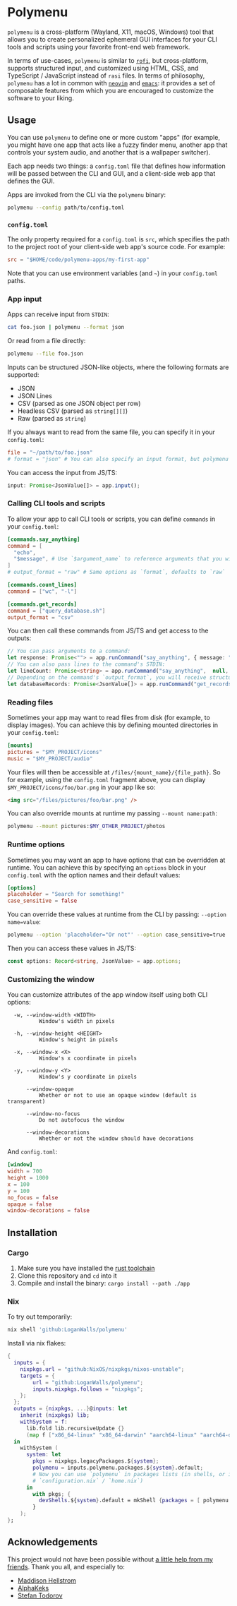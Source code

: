 # Polymenu
`polymenu` is a cross-platform (Wayland, X11, macOS, Windows) tool that allows you to
create personalized ephemeral GUI interfaces for your CLI tools and scripts
using your favorite front-end web framework.

In terms of use-cases, `polymenu` is similar to
[`rofi`](https://github.com/davatorium/rofi), but cross-platform, supports
structured input, and customized using HTML, CSS, and TypeScript / JavaScript
instead of `rasi` files. In terms of philosophy, `polymenu` has a lot in common
with [`neovim`](https://neovim.io/) and [`emacs`](https://www.gnu.org/software/emacs/emacs.html): 
it provides a set of composable features from which you are encouraged to 
customize the software to your liking.

<!-- Gallery screenshots here -->

## Usage
You can use `polymenu` to define one or more custom "apps" (for example, you
might have one app that acts like a fuzzy finder menu, another app that
controls your system audio, and another that is a wallpaper switcher).

Each app needs two things: a `config.toml` file that defines how information 
will be passed between the CLI and GUI, and a client-side web app that defines 
the GUI.

Apps are invoked from the CLI via the `polymenu` binary:

```sh
polymenu --config path/to/config.toml
```

### `config.toml`
The only property required for a `config.toml` is `src`, which specifies
the path to the project root of your client-side web app's source code.
For example:

```toml
src = "$HOME/code/polymenu-apps/my-first-app"
```

Note that you can use environment variables (and `~`) in your `config.toml`
paths.


### App input
Apps can receive input from `STDIN`:
```sh
cat foo.json | polymenu --format json
```

Or read from a file directly:
```sh
polymenu --file foo.json
```

Inputs can be structured JSON-like objects, where the following formats are
supported:
- JSON
- JSON Lines
- CSV (parsed as one JSON object per row)
- Headless CSV (parsed as `string[][]`)
- Raw (parsed as `string`)

If you always want to read from the same file, you can specify it in your
`config.toml`:
```toml
file = "~/path/to/foo.json"
# format = "json" # You can also specify an input format, but polymenu will infer it from the file's extension by default
```

You can access the input from JS/TS:

```ts
input: Promise<JsonValue[]> = app.input();
```

### Calling CLI tools and scripts
To allow your app to call CLI tools or scripts, you can define `commands` in
your `config.toml`:

```toml
[commands.say_anything]
command = [
  "echo",
  "$message", # Use `$argument_name` to reference arguments that you will pass from your app 
]
# output_format = "raw" # Same options as `format`, defaults to `raw`

[commands.count_lines]
command = ["wc", "-l"]

[commands.get_records]
command = ["query_database.sh"]
output_format = "csv"
```

You can then call these commands from JS/TS and get access to the outputs:
```ts
// You can pass arguments to a command:
let response: Promise<""> = app.runCommand("say_anything", { message: "Watermelon!" });
// You can also pass lines to the command's STDIN:
let lineCount: Promise<string> = app.runCommand("say_anything",  null, ["first_line", "second_line", "third_line"]);
// Depending on the command's `output_format`, you will receive structured data:
let databaseRecords: Promise<JsonValue[]> = app.runCommand("get_records");
```

### Reading files
Sometimes your app may want to read files from disk (for example, to 
display images). You can achieve this by defining mounted directories in
your `config.toml`:

```toml
[mounts]
pictures = "$MY_PROJECT/icons"
music = "$MY_PROJECT/audio"
```

Your files will then be accessible at `/files/{mount_name}/{file_path}`.
So for example, using the `config.toml` fragment above, you can display
`$MY_PROJECT/icons/foo/bar.png` in your app like so:

```html
<img src="/files/pictures/foo/bar.png" />
```

You can also override mounts at runtime my passing `--mount name:path`:
```sh
polymenu --mount pictures:$MY_OTHER_PROJECT/photos
```


### Runtime options
Sometimes you may want an app to have options that can be overridden at runtime.
You can achieve this by specifying an `options` block in your `config.toml` with
the option names and their default values:

```toml
[options]
placeholder = "Search for something!"
case_sensitive = false
```

You can override these values at runtime from the CLI by passing: `--option name=value`:
```sh
polymenu --option 'placeholder="Or not"' --option case_sensitive=true
```

Then you can access these values in JS/TS:
```ts
const options: Record<string, JsonValue> = app.options;
```

### Customizing the window
You can customize attributes of the app window itself using both
CLI options:
```
  -w, --window-width <WIDTH>
          Window's width in pixels

  -h, --window-height <HEIGHT>
          Window's height in pixels

  -x, --window-x <X>
          Window's x coordinate in pixels

  -y, --window-y <Y>
          Window's y coordinate in pixels

      --window-opaque
          Whether or not to use an opaque window (default is transparent)

      --window-no-focus
          Do not autofocus the window

      --window-decorations
          Whether or not the window should have decorations
```

And `config.toml`:

```toml
[window]
width = 700
height = 1000
x = 100
y = 100
no_focus = false
opaque = false
window-decorations = false
```

## Installation
### Cargo
1. Make sure you have installed the [rust toolchain](https://www.rust-lang.org/tools/install)
2. Clone this repository and `cd` into it
3. Compile and install the binary: `cargo install --path ./app`


### Nix
To try out temporarily:
```sh
nix shell 'github:LoganWalls/polymenu'
```

Install via nix flakes:
```nix
{
  inputs = {
    nixpkgs.url = "github:NixOS/nixpkgs/nixos-unstable";
    targets = {
        url = "github:LoganWalls/polymenu";
        inputs.nixpkgs.follows = "nixpkgs";
    };
  };
  outputs = {nixpkgs, ...}@inputs: let
    inherit (nixpkgs) lib;
    withSystem = f:
      lib.fold lib.recursiveUpdate {}
      (map f ["x86_64-linux" "x86_64-darwin" "aarch64-linux" "aarch64-darwin"]);
  in
    withSystem (
      system: let
        pkgs = nixpkgs.legacyPackages.${system};
        polymenu = inputs.polymenu.packages.${system}.default;
        # Now you can use `polymenu` in packages lists (in shells, or in your
        # `configuration.nix` / `home.nix`)
      in
        with pkgs; {
          devShells.${system}.default = mkShell {packages = [ polymenu ];};
        }
    );
};
```


## Acknowledgements
This project would not have been possible without [a little help from my
friends](https://www.youtube.com/watch?v=0C58ttB2-Qg). Thank you all, and
especially to:
- [Maddison Hellstrom](https://github.com/b0o)
- [AlphaKeks](https://github.com/AlphaKeks)
- [Stefan Todorov](https://github.com/coravacav)
